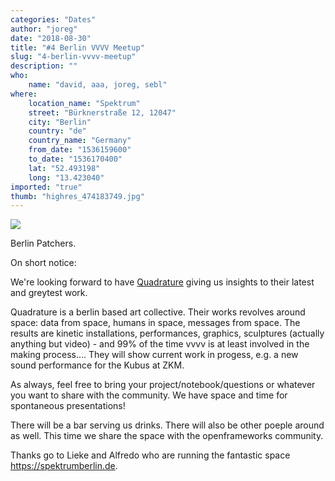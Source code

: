 ```yaml
---
categories: "Dates"
author: "joreg"
date: "2018-08-30"
title: "#4 Berlin VVVV Meetup"
slug: "4-berlin-vvvv-meetup"
description: ""
who: 
    name: "david, aaa, joreg, sebl"
where: 
    location_name: "Spektrum"
    street: "Bürknerstraße 12, 12047"
    city: "Berlin"
    country: "de"
    country_name: "Germany"
    from_date: "1536159600"
    to_date: "1536170400"
    lat: "52.493198"
    long: "13.423040"
imported: "true"
thumb: "highres_474183749.jpg"
---
```



![](highres_474183749.jpg) 

Berlin Patchers.

On short notice:

We're looking forward to have [Quadrature](http://quadrature.co) giving us insights to their latest and greytest work.

Quadrature is a berlin based art collective. Their works revolves around space: data from space, humans in space, messages from space. The results are kinetic installations, performances, graphics, sculptures (actually anything but video) - and 99% of the time vvvv is at least involved in the making process.... They will show current work in progess, e.g. a new sound performance for the Kubus at ZKM.

As always, feel free to bring your project/notebook/questions or whatever you want to share with the community. We have space and time for spontaneous presentations!

There will be a bar serving us drinks. There will also be other poeple around as well. This time we share the space with the openframeworks community.

Thanks go to Lieke and Alfredo who are running the fantastic space <https://spektrumberlin.de>.